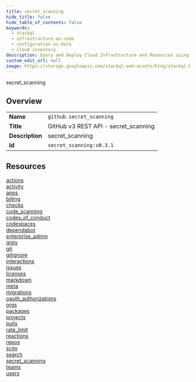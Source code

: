 ```yaml
---
title: secret_scanning
hide_title: false
hide_table_of_contents: false
keywords:
  - stackql
  - infrastructure-as-code
  - configuration-as-data
  - cloud inventory
description: Query and Deploy Cloud Infrastructure and Resources using SQL
custom_edit_url: null
image: https://storage.googleapis.com/stackql-web-assets/blog/stackql-blog-post-featured-image.png
---
```

secret_scanning  
    

## Overview
<table><tbody>
<tr><td><b>Name</b></td><td><code>github.secret_scanning</code></td></tr>
<tr><td><b>Title</b></td><td>GitHub v3 REST API - secret_scanning</td></tr>
<tr><td><b>Description</b></td><td>secret_scanning</td></tr>
<tr><td><b>Id</b></td><td><code>secret_scanning:v0.3.1</code></td></tr>
</tbody></table>

## Resources
<div class="row">
<div class="providerDocColumn">
<a href="/providers/github/secret_scanning/actions/">actions</a><br />
<a href="/providers/github/secret_scanning/activity/">activity</a><br />
<a href="/providers/github/secret_scanning/apps/">apps</a><br />
<a href="/providers/github/secret_scanning/billing/">billing</a><br />
<a href="/providers/github/secret_scanning/checks/">checks</a><br />
<a href="/providers/github/secret_scanning/code_scanning/">code_scanning</a><br />
<a href="/providers/github/secret_scanning/codes_of_conduct/">codes_of_conduct</a><br />
<a href="/providers/github/secret_scanning/codespaces/">codespaces</a><br />
<a href="/providers/github/secret_scanning/dependabot/">dependabot</a><br />
<a href="/providers/github/secret_scanning/enterprise_admin/">enterprise_admin</a><br />
<a href="/providers/github/secret_scanning/gists/">gists</a><br />
<a href="/providers/github/secret_scanning/git/">git</a><br />
<a href="/providers/github/secret_scanning/gitignore/">gitignore</a><br />
<a href="/providers/github/secret_scanning/interactions/">interactions</a><br />
<a href="/providers/github/secret_scanning/issues/">issues</a><br />
<a href="/providers/github/secret_scanning/licenses/">licenses</a><br />
</div>
<div class="providerDocColumn">
<a href="/providers/github/secret_scanning/markdown/">markdown</a><br />
<a href="/providers/github/secret_scanning/meta/">meta</a><br />
<a href="/providers/github/secret_scanning/migrations/">migrations</a><br />
<a href="/providers/github/secret_scanning/oauth_authorizations/">oauth_authorizations</a><br />
<a href="/providers/github/secret_scanning/orgs/">orgs</a><br />
<a href="/providers/github/secret_scanning/packages/">packages</a><br />
<a href="/providers/github/secret_scanning/projects/">projects</a><br />
<a href="/providers/github/secret_scanning/pulls/">pulls</a><br />
<a href="/providers/github/secret_scanning/rate_limit/">rate_limit</a><br />
<a href="/providers/github/secret_scanning/reactions/">reactions</a><br />
<a href="/providers/github/secret_scanning/repos/">repos</a><br />
<a href="/providers/github/secret_scanning/scim/">scim</a><br />
<a href="/providers/github/secret_scanning/search/">search</a><br />
<a href="/providers/github/secret_scanning/secret_scanning/">secret_scanning</a><br />
<a href="/providers/github/secret_scanning/teams/">teams</a><br />
<a href="/providers/github/secret_scanning/users/">users</a><br />
</div>
</div>
